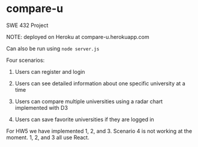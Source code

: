 # compare-u
SWE 432 Project

NOTE:
deployed on Heroku at compare-u.herokuapp.com

Can also be run using `node server.js`

Four scenarios:

1. Users can register and login

2. Users can see detailed information about one specific university at a time

3. Users can compare multiple universities using a radar chart implemented with D3

4. Users can save favorite universities if they are logged in


For HW5 we have implemented 1, 2, and 3. Scenario 4 is not working at the moment. 1, 2, and 3 all use React.